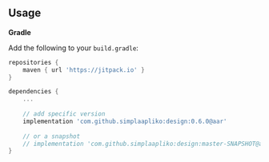 ## Usage

**Gradle**

Add the following to your `build.gradle`:
```gradle
repositories {
    maven { url 'https://jitpack.io' }
}

dependencies {
    ...
    
    // add specific version
    implementation 'com.github.simplaapliko:design:0.6.0@aar'
    
    // or a snapshot
    // implementation 'com.github.simplaapliko:design:master-SNAPSHOT@aar'
}
```
